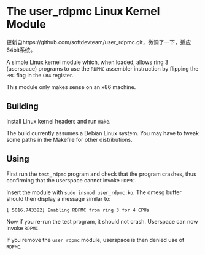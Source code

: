 The user_rdpmc Linux Kernel Module
==================================

更新自https://github.com/softdevteam/user_rdpmc.git，微调了一下，适应64bit系统。

A simple Linux kernel module which, when loaded, allows ring 3 (userspace)
programs to use the `RDPMC` assembler instruction by flipping the `PMC` flag in
the `CR4` register.

This module only makes sense on an x86 machine.

Building
--------

Install Linux kernel headers and run `make`.

The build currently assumes a Debian Linux system. You may have to tweak some
paths in the Makefile for other distributions.

Using
-----

First run the `test_rdpmc` program and check that the program crashes, thus
confirming that the userspace cannot invoke `RDPMC`.

Insert the module with `sudo insmod user_rdpmc.ko`. The dmesg buffer should
then display a message similar to:

```
[ 5016.743382] Enabling RDPMC from ring 3 for 4 CPUs
```

Now if you re-run the test program, it should not crash. Userspace can now
invoke `RDPMC`.

If you remove the `user_rdpmc` module, userspace is then denied use of `RDPMC`.
